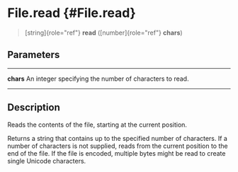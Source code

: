 File.read {#File.read}
=========

> [string]{role="ref"} **read** ([number]{role="ref"} **chars**)

Parameters
----------

  ----------- ---------------------------------------------------------
  **chars**   An integer specifying the number of characters to read.
  ----------- ---------------------------------------------------------

Description
-----------

Reads the contents of the file, starting at the current position.

Returns a string that contains up to the specified number of characters.
If a number of characters is not supplied, reads from the current
position to the end of the file. If the file is encoded, multiple bytes
might be read to create single Unicode characters.
